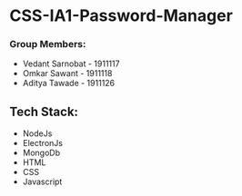 # CSS-IA1-Password-Manager
### Group Members:
- Vedant Sarnobat - 1911117
- Omkar Sawant - 1911118
- Aditya Tawade - 1911126

## Tech Stack:
- NodeJs
- ElectronJs
- MongoDb
- HTML
- CSS
- Javascript
